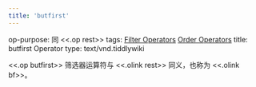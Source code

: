 ```yaml
---
title: 'butfirst'
---
```


op-purpose: 同 <<.op rest>>
tags: [Filter Operators](#Filter%20Operators) [Order Operators](#Order%20Operators)
title: butfirst Operator
type: text/vnd.tiddlywiki

<<.op butfirst>> 筛选器运算符与 <<.olink rest>> 同义，也称为 <<.olink bf>>。
